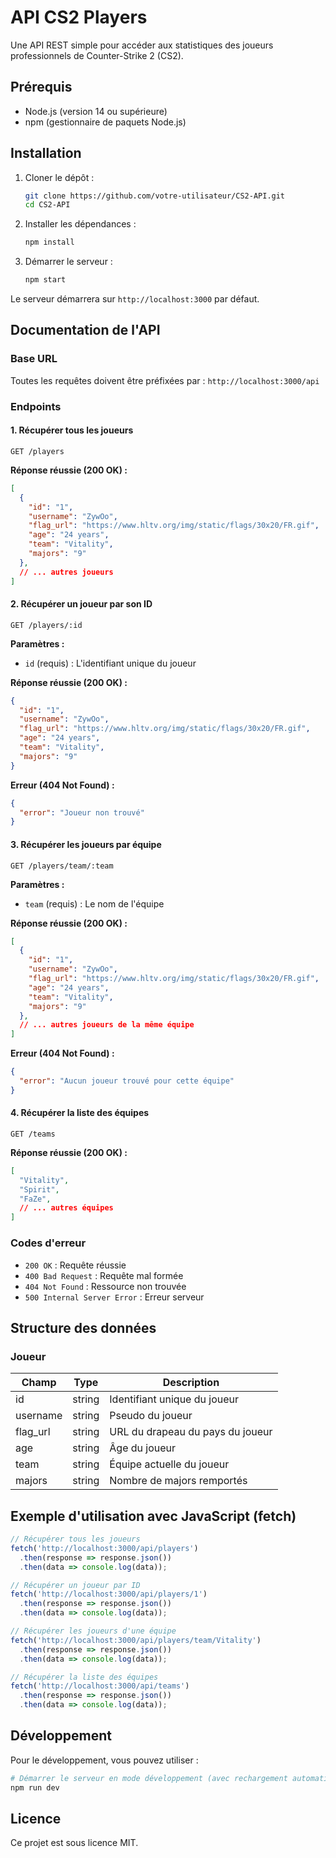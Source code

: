 # API CS2 Players

Une API REST simple pour accéder aux statistiques des joueurs professionnels de Counter-Strike 2 (CS2).

## Prérequis

- Node.js (version 14 ou supérieure)
- npm (gestionnaire de paquets Node.js)

## Installation

1. Cloner le dépôt :
   ```bash
   git clone https://github.com/votre-utilisateur/CS2-API.git
   cd CS2-API
   ```

2. Installer les dépendances :
   ```bash
   npm install
   ```

3. Démarrer le serveur :
   ```bash
   npm start
   ```

Le serveur démarrera sur `http://localhost:3000` par défaut.

## Documentation de l'API

### Base URL
Toutes les requêtes doivent être préfixées par : `http://localhost:3000/api`

### Endpoints

#### 1. Récupérer tous les joueurs
```
GET /players
```

**Réponse réussie (200 OK) :**
```json
[
  {
    "id": "1",
    "username": "ZywOo",
    "flag_url": "https://www.hltv.org/img/static/flags/30x20/FR.gif",
    "age": "24 years",
    "team": "Vitality",
    "majors": "9"
  },
  // ... autres joueurs
]
```

#### 2. Récupérer un joueur par son ID
```
GET /players/:id
```

**Paramètres :**
- `id` (requis) : L'identifiant unique du joueur

**Réponse réussie (200 OK) :**
```json
{
  "id": "1",
  "username": "ZywOo",
  "flag_url": "https://www.hltv.org/img/static/flags/30x20/FR.gif",
  "age": "24 years",
  "team": "Vitality",
  "majors": "9"
}
```

**Erreur (404 Not Found) :**
```json
{
  "error": "Joueur non trouvé"
}
```

#### 3. Récupérer les joueurs par équipe
```
GET /players/team/:team
```

**Paramètres :**
- `team` (requis) : Le nom de l'équipe

**Réponse réussie (200 OK) :**
```json
[
  {
    "id": "1",
    "username": "ZywOo",
    "flag_url": "https://www.hltv.org/img/static/flags/30x20/FR.gif",
    "age": "24 years",
    "team": "Vitality",
    "majors": "9"
  },
  // ... autres joueurs de la même équipe
]
```

**Erreur (404 Not Found) :**
```json
{
  "error": "Aucun joueur trouvé pour cette équipe"
}
```

#### 4. Récupérer la liste des équipes
```
GET /teams
```

**Réponse réussie (200 OK) :**
```json
[
  "Vitality",
  "Spirit",
  "FaZe",
  // ... autres équipes
]
```

### Codes d'erreur

- `200 OK` : Requête réussie
- `400 Bad Request` : Requête mal formée
- `404 Not Found` : Ressource non trouvée
- `500 Internal Server Error` : Erreur serveur

## Structure des données

### Joueur
| Champ     | Type   | Description                          |
|-----------|--------|--------------------------------------|
| id        | string | Identifiant unique du joueur        |
| username  | string | Pseudo du joueur                    |
| flag_url  | string | URL du drapeau du pays du joueur    |
| age       | string | Âge du joueur                       |
| team      | string | Équipe actuelle du joueur           |
| majors    | string | Nombre de majors remportés          |

## Exemple d'utilisation avec JavaScript (fetch)

```javascript
// Récupérer tous les joueurs
fetch('http://localhost:3000/api/players')
  .then(response => response.json())
  .then(data => console.log(data));

// Récupérer un joueur par ID
fetch('http://localhost:3000/api/players/1')
  .then(response => response.json())
  .then(data => console.log(data));

// Récupérer les joueurs d'une équipe
fetch('http://localhost:3000/api/players/team/Vitality')
  .then(response => response.json())
  .then(data => console.log(data));

// Récupérer la liste des équipes
fetch('http://localhost:3000/api/teams')
  .then(response => response.json())
  .then(data => console.log(data));
```

## Développement

Pour le développement, vous pouvez utiliser :

```bash
# Démarrer le serveur en mode développement (avec rechargement automatique)
npm run dev
```

## Licence

Ce projet est sous licence MIT.
